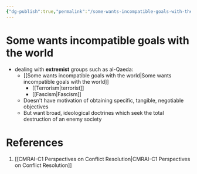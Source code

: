 ```yaml
---
{"dg-publish":true,"permalink":"/some-wants-incompatible-goals-with-the-world/","title":"Some wants incompatible goals with the world"}
---
```


# Some wants incompatible goals with the world

- dealing with **extremist** groups such as al-Qaeda:
	- [[Some wants incompatible goals with the world\|Some wants incompatible goals with the world]]
		- [[Terrorism\|terrorist]]
		- [[Fascism\|Fascism]]
	- Doesn't have motivation of obtaining specific, tangible, negotiable objectives
	- But want broad, ideological doctrines which seek the total destruction of an enemy society

# References
1. [[CMRAI-C1 Perspectives on Conflict Resolution\|CMRAI-C1 Perspectives on Conflict Resolution]]